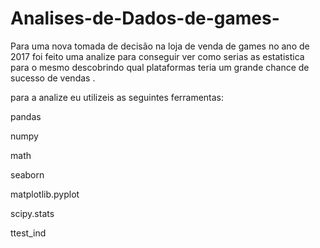 # Analises-de-Dados-de-games-

Para uma nova tomada de decisão na loja de venda de games no ano de 2017 foi feito uma analize para conseguir ver como serias as estatistica para o mesmo descobrindo qual plataformas teria um grande chance de sucesso de vendas .

para a analize eu utilizeis as seguintes ferramentas:
 
 pandas 
 
 numpy 
 
 math 
 
 seaborn 
 
 matplotlib.pyplot 
 
 scipy.stats 
 
 ttest_ind
